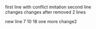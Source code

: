 first line with conflict imitation
second line         
changes
changes after removed 2 lines

new line 7 10 18
one more change2
